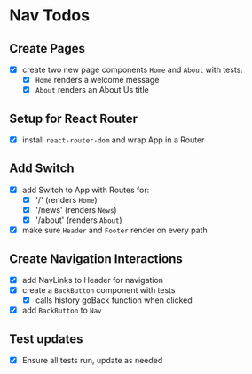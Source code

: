 # Nav Todos

## Create Pages
- [x] create two new page components `Home` and `About` with tests:
  - [x] `Home` renders a welcome message
  - [x] `About` renders an About Us title

## Setup for React Router
- [x] install `react-router-dom` and wrap App in a Router

## Add Switch
- [x] add Switch to App with Routes for:
  - [x] '/' (renders `Home`)
  - [x] '/news' (renders `News`)
  - [x] '/about' (renders `About`)
- [x] make sure `Header` and `Footer` render on every path

## Create Navigation Interactions
- [x] add NavLinks to Header for navigation
- [x] create a `BackButton` component with tests
  - [x] calls history goBack function when clicked
- [x] add `BackButton` to `Nav`

## Test updates
- [x] Ensure all tests run, update as needed